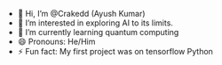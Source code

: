 - 👋 Hi, I’m @Crakedd (Ayush Kumar)
- 👀 I’m interested in exploring AI to its limits.
- 🌱 I’m currently learning quantum computing
- 😄 Pronouns: He/Him
- ⚡ Fun fact: My first project was on tensorflow Python 

<!---
Crakedd/Crakedd is a ✨ special ✨ repository because its `README.md` (this file) appears on your GitHub profile.
You can click the Preview link to take a look at your changes.
--->
